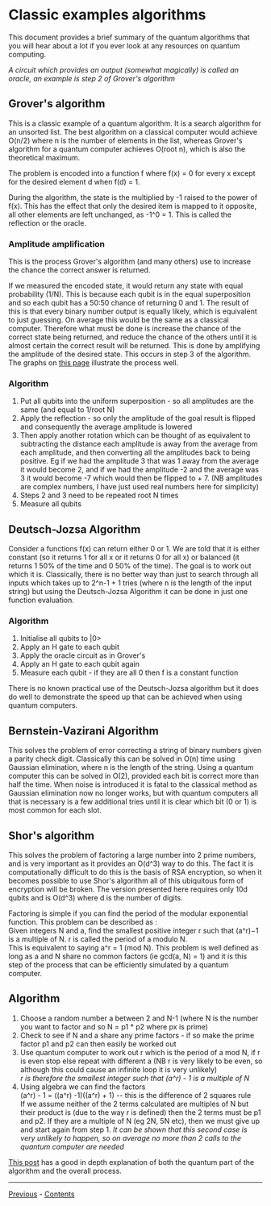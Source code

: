 # Classic examples algorithms
This document provides a brief summary of the quantum algorithms that you will hear about a lot if you ever look at any resources on quantum computing.

*A circuit which provides an output (somewhat magically) is called an oracle, an example is step 2 of Grover's algorithm*


## Grover's algorithm
This is a classic example of a quantum algorithm. It is a search algorithm for an unsorted list. The best algorithm on a classical computer would achieve O(n/2) where n is the number of elements in the list, whereas Grover's algorithm for a quantum computer achieves O(root n), which is also the theoretical maximum.

The problem is encoded into a function f where f(x) = 0 for every x except for the desired element d when f(d) = 1.

During the algorithm, the state is the multiplied by -1 raised to the power of f(x). This has the effect that only the desired item is mapped to it opposite, all other elements are left unchanged, as -1^0 = 1. This is called the reflection or the oracle.

### Amplitude amplification
This is the process Grover's algorithm (and many others) use to increase the chance the correct answer is returned.

If we measured the encoded state, it would return any state with equal probability (1/N). This is because each qubit is in the equal superposition and so each qubit has a 50:50 chance of returning 0 and 1. The result of this is that every binary number output is equally likely, which is equivalent to just guessing. On average this would be the same as a classical computer. Therefore what must be done is increase the chance of the correct state being returned, and reduce the chance of the others until it is almost certain the correct result will be returned. This is done by amplifying the amplitude of the desired state. This occurs in step 3 of the algorithm. The graphs on [this page](https://quantumexperience.ng.bluemix.net/qx/tutorial?sectionId=full-user-guide&page=004-Quantum_Algorithms~2F070-Grover%27s_Algorithm) illustrate the process well.

### Algorithm
1. Put all qubits into the uniform superposition - so all amplitudes are the same (and equal to 1/root N)
2. Apply the reflection - so only the amplitude of the goal result is flipped and consequently the average amplitude is lowered
3. Then apply another rotation which can be thought of as equivalent to subtracting the distance each amplitude is away from the average from each amplitude, and then converting all the amplitudes back to being positive. Eg if we had the amplitude 3 that was 1 away from the average it would become 2, and if we had the amplitude -2 and the average was 3 it would become -7 which would then be flipped to + 7. (NB amplitudes are complex numbers, I have just used real numbers here for simplicity)
4. Steps 2 and 3 need to be repeated root N times
5. Measure all qubits




## Deutsch-Jozsa Algorithm
Consider a functions f(x) can return either 0 or 1. We are told that it is either constant (so it returns 1 for all x or it returns 0 for all x) or balanced (it returns 1 50% of the time and 0 50% of the time). The goal is to work out which it is. Classically, there is no better way than just to search through all inputs which takes up to 2^n-1 + 1 tries (where n is the length of the input string) but using the Deutsch-Jozsa Algorithm it can be done in just one function evaluation.

### Algorithm
1. Initialise all qubits to |0>
2. Apply an H gate to each qubit
3. Apply the oracle circuit as in Grover's
4. Apply an H gate to each qubit again
5. Measure each qubit - if they are all 0 then f is a constant function

There is no known practical use of the Deutsch-Jozsa algorithm but it does do well to demonstrate the speed up that can be achieved when using quantum computers.

## Bernstein-Vazirani Algorithm
This solves the problem of error correcting a string of binary numbers given a parity check digit. Classically this can be solved in O(n) time using Gaussian elimination, where n is the length of the string. Using a quantum computer this can be solved in O(2), provided each bit is correct more than half the time. When noise is introduced it is fatal to the classical method as Gaussian elimination now no longer works, but with quantum computers all that is necessary is a few additional tries until it is clear which bit (0 or 1) is most common for each slot.


## Shor's algorithm
This solves the problem of factoring a large number into 2 prime numbers, and is very important as it provides an O(d^3) way to do this. The fact it is computationally difficult to do this is the basis of RSA encryption, so when it becomes possible to use Shor's algorithm all of this ubiquitous form of encryption will be broken. The version presented here requires only 10d qubits and is O(d^3) where d is the number of digits.

Factoring is simple if you can find the period of the modular exponential function. This problem can be described as :\
Given integers N and a, find the smallest positive integer r  such that (a^r)−1 is a multiple of N. r is called the period of a modulo N.\
This is equivalent to saying a^r = 1 (mod N).
This problem is well defined as long as a and N share no common factors (ie gcd(a, N) = 1) and it is this step of the process that can be efficiently simulated by a quantum computer.


## Algorithm
1. Choose a random number a between 2 and N-1 (where N is the number you want to factor and so N = p1 * p2 where px is prime)
2. Check to see if N and a share any prime factors - if so make the prime factor p1 and p2 can then easily be worked out
3. Use quantum computer to work out r which is the period of a mod N, if r is even stop else repeat with different a (NB r is very likely to be even, so although this could cause an infinite loop it is very unlikely)\
 *r is therefore the smallest integer such that (a^r) - 1 is a multiple of N*
4. Using algebra we can find the factors  \
(a^r) - 1 = ((a^r) -1)((a^r) + 1) -- this is the difference of 2 squares rule\
If we assume neither of the 2 terms calculated are multiples of N but their product is (due to the way r is defined) then the 2 terms must be p1 and p2. If they are a multiple of N (eg 2N, 5N etc), then we must give up and start again from step 1. *It can be shown that this second case is very unlikely to happen, so on average no more than 2 calls to the quantum computer are needed*

[This post](http://algassert.com/post/1718) has a good in depth explanation of both the quantum part of the algorithm and the overall process.


***
[Previous](QFT.md) - [Contents](../README.md)
